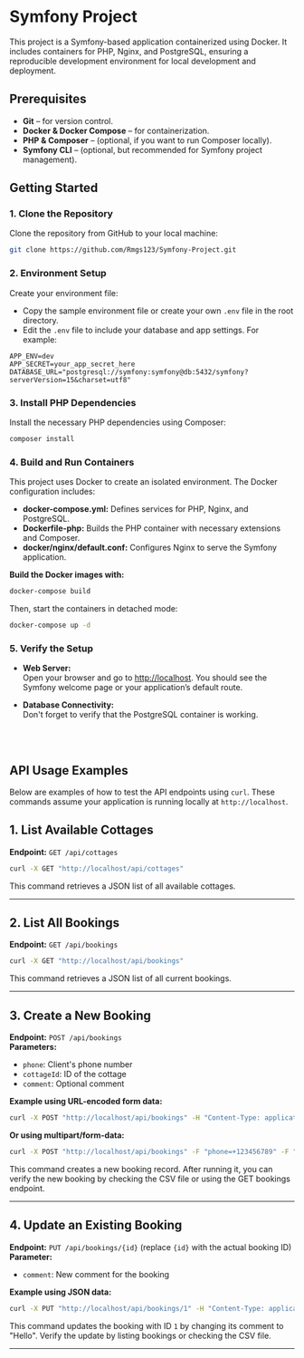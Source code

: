 # Symfony Project

This project is a Symfony-based application containerized using Docker. It includes containers for PHP, Nginx, and PostgreSQL, ensuring a reproducible development environment for local development and deployment.

## Prerequisites

- **Git** – for version control.
- **Docker & Docker Compose** – for containerization.
- **PHP & Composer** – (optional, if you want to run Composer locally).
- **Symfony CLI** – (optional, but recommended for Symfony project management).

## Getting Started

### 1. Clone the Repository

Clone the repository from GitHub to your local machine:

```bash
git clone https://github.com/Rmgs123/Symfony-Project.git
```

### 2. Environment Setup

Create your environment file:

- Copy the sample environment file or create your own `.env` file in the root directory.
- Edit the `.env` file to include your database and app settings. For example:

```dotenv
APP_ENV=dev
APP_SECRET=your_app_secret_here
DATABASE_URL="postgresql://symfony:symfony@db:5432/symfony?serverVersion=15&charset=utf8"
```

### 3. Install PHP Dependencies

Install the necessary PHP dependencies using Composer:

```bash
composer install
```

### 4. Build and Run Containers

This project uses Docker to create an isolated environment. The Docker configuration includes:

- **docker-compose.yml:** Defines services for PHP, Nginx, and PostgreSQL.
- **Dockerfile-php:** Builds the PHP container with necessary extensions and Composer.
- **docker/nginx/default.conf:** Configures Nginx to serve the Symfony application.
  
**Build the Docker images with:**

```bash
docker-compose build
```

Then, start the containers in detached mode:

```bash
docker-compose up -d
```

### 5. Verify the Setup

- **Web Server:**  
  Open your browser and go to [http://localhost](http://localhost). You should see the Symfony welcome page or your application’s default route.
  
- **Database Connectivity:**  
  Don't forget to verify that the PostgreSQL container is working.
 
 <br><br>
 
## API Usage Examples

Below are examples of how to test the API endpoints using `curl`. These commands assume your application is running locally at `http://localhost`.

## 1. List Available Cottages

**Endpoint:** `GET /api/cottages`

```bash
curl -X GET "http://localhost/api/cottages"
```

This command retrieves a JSON list of all available cottages.

---

## 2. List All Bookings

**Endpoint:** `GET /api/bookings`

```bash
curl -X GET "http://localhost/api/bookings"
```

This command retrieves a JSON list of all current bookings.

---

## 3. Create a New Booking

**Endpoint:** `POST /api/bookings`  
**Parameters:**
- `phone`: Client's phone number  
- `cottageId`: ID of the cottage  
- `comment`: Optional comment

**Example using URL-encoded form data:**

```bash
curl -X POST "http://localhost/api/bookings" -H "Content-Type: application/x-www-form-urlencoded" -d "phone=+123456789&cottageId=2&comment=Need a quiet place"
```

**Or using multipart/form-data:**

```bash
curl -X POST "http://localhost/api/bookings" -F "phone=+123456789" -F "cottageId=2" -F "comment=Need a quiet place"
```

This command creates a new booking record. After running it, you can verify the new booking by checking the CSV file or using the GET bookings endpoint.

---

## 4. Update an Existing Booking

**Endpoint:** `PUT /api/bookings/{id}` (replace `{id}` with the actual booking ID)  
**Parameter:**
- `comment`: New comment for the booking

**Example using JSON data:**

```bash
curl -X PUT "http://localhost/api/bookings/1" -H "Content-Type: application/json" -d "{\"comment\":\"Hello\"}"
```

This command updates the booking with ID `1` by changing its comment to "Hello". Verify the update by listing bookings or checking the CSV file.

---
